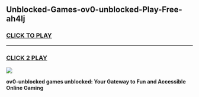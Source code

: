 
## Unblocked-Games-ov0-unblocked-Play-Free-ah4lj
<h3>
<a href="https://premium76.site?title=ov0-unblocked&ref=18A1">CLICK TO PLAY</a></h3>
<hr>

<h3>
<a href="https://premium76.site?title=ov0-unblocked&ref=18A1">CLICK 2 PLAY</a>
  
</h3>

<a href="https://premium76.site?title=ov0-unblocked&ref=18A1"><img src="https://clearcache.store/games.png"></a>


**ov0-unblocked games unblocked: Your Gateway to Fun and Accessible Online Gaming**
